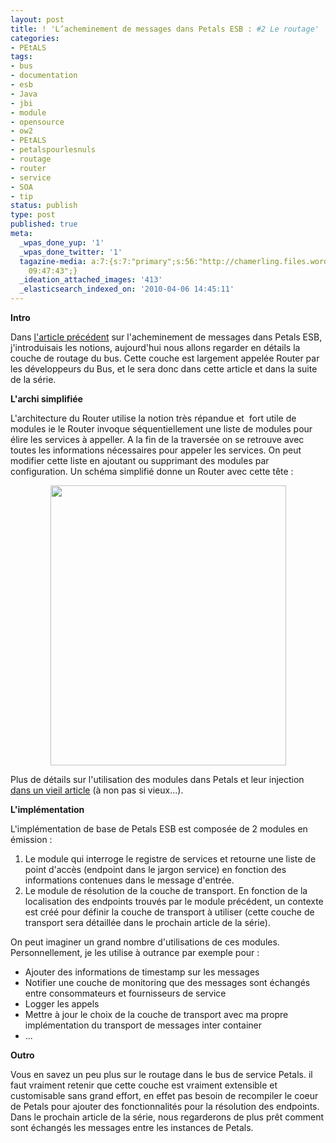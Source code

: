 ```yaml
---
layout: post
title: ! 'L’acheminement de messages dans Petals ESB : #2 Le routage'
categories:
- PEtALS
tags:
- bus
- documentation
- esb
- Java
- jbi
- module
- opensource
- ow2
- PEtALS
- petalspourlesnuls
- routage
- router
- service
- SOA
- tip
status: publish
type: post
published: true
meta:
  _wpas_done_yup: '1'
  _wpas_done_twitter: '1'
  tagazine-media: a:7:{s:7:"primary";s:56:"http://chamerling.files.wordpress.com/2010/04/router.jpg";s:6:"images";a:1:{s:56:"http://chamerling.files.wordpress.com/2010/04/router.jpg";a:6:{s:8:"file_url";s:56:"http://chamerling.files.wordpress.com/2010/04/router.jpg";s:5:"width";s:3:"377";s:6:"height";s:3:"448";s:4:"type";s:5:"image";s:4:"area";s:6:"168896";s:9:"file_path";s:0:"";}}s:6:"videos";a:0:{}s:11:"image_count";s:1:"1";s:6:"author";s:7:"3303881";s:7:"blog_id";s:7:"3069558";s:9:"mod_stamp";s:19:"2010-05-20
    09:47:43";}
  _ideation_attached_images: '413'
  _elasticsearch_indexed_on: '2010-04-06 14:45:11'
---
```

<strong>Intro</strong>

Dans <a href="http://chamerling.wordpress.com/2010/03/29/lacheminement-de-messages-dans-petals-esb-1-lintro/">l'article précédent</a> sur l'acheminement de messages dans Petals ESB, j'introduisais les notions, aujourd'hui nous allons regarder en détails la couche de routage du bus. Cette couche est largement appelée Router par les développeurs du Bus, et le sera donc dans cette article et dans la suite de la série.

<strong>L'archi simplifiée</strong>

L'architecture du Router utilise la notion très répandue et  fort utile de modules ie le Router invoque séquentiellement une liste de modules pour élire les services à appeller. A la fin de la traversée on se retrouve avec toutes les informations nécessaires pour appeler les services. On peut modifier cette liste en ajoutant ou supprimant des modules par configuration. Un schéma simplifié donne un Router avec cette tête :
<p style="text-align:center;"><a href="http://chamerling.files.wordpress.com/2010/04/router.jpg"><img class="aligncenter size-full wp-image-413" title="router" src="http://chamerling.files.wordpress.com/2010/04/router.jpg" alt="" width="377" height="448" /></a></p>
Plus de détails sur l'utilisation des modules dans Petals et leur injection <a href="http://chamerling.wordpress.com/2010/01/21/adding-routing-modules-in-petals-esb/">dans un vieil article</a> (à non pas si vieux...).

<strong>L'implémentation</strong>

L'implémentation de base de Petals ESB est composée de 2 modules en émission :
<ol>
	<li>Le module qui interroge le registre de services et retourne une liste de point d'accès (endpoint dans le jargon service) en fonction des informations contenues dans le message d'entrée.</li>
	<li>Le module de résolution de la couche de transport. En fonction de la localisation des endpoints trouvés par le module précédent, un contexte est créé pour définir la couche de transport à utiliser (cette couche de transport sera détaillée dans le prochain article de la série).</li>
</ol>
On peut imaginer un grand nombre d'utilisations de ces modules. Personnellement, je les utilise à outrance par exemple pour :
<ul>
	<li>Ajouter des informations de timestamp sur les messages</li>
	<li>Notifier une couche de monitoring que des messages sont échangés entre consommateurs et fournisseurs de service</li>
	<li>Logger les appels</li>
	<li>Mettre à jour le choix de la couche de transport avec ma propre implémentation du transport de messages inter container</li>
	<li>...</li>
</ul>
<strong>Outro</strong>

Vous en savez un peu plus sur le routage dans le bus de service Petals. il faut vraiment retenir que cette couche est vraiment extensible et customisable sans grand effort, en effet pas besoin de recompiler le coeur de Petals pour ajouter des fonctionnalités pour la résolution des endpoints. Dans le prochain article de la série, nous regarderons de plus prêt comment sont échangés les messages entre les instances de Petals.
